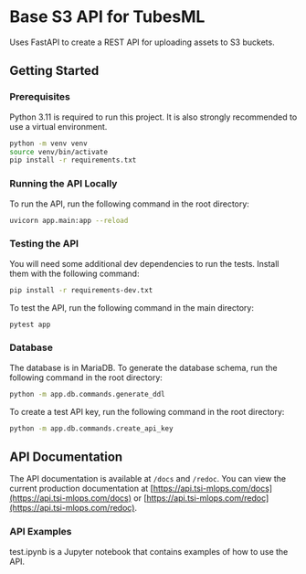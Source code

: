 # Base S3 API for TubesML

Uses FastAPI to create a REST API for uploading assets to S3 buckets.

## Getting Started

### Prerequisites

Python 3.11 is required to run this project. It is also strongly recommended to use a virtual environment.

```bash
python -m venv venv
source venv/bin/activate
pip install -r requirements.txt
```

### Running the API Locally

To run the API, run the following command in the root directory:

```bash
uvicorn app.main:app --reload
```

### Testing the API

You will need some additional dev dependencies to run the tests. Install them with the following command:

```bash
pip install -r requirements-dev.txt
```

To test the API, run the following command in the main directory:

```bash
pytest app
```

### Database

The database is in MariaDB. To generate the database schema, run the following command in the root directory:

```bash
python -m app.db.commands.generate_ddl
```

To create a test API key, run the following command in the root directory:

```bash
python -m app.db.commands.create_api_key
```

## API Documentation

The API documentation is available at `/docs` and `/redoc`. You can view the current production documentation at [https://api.tsi-mlops.com/docs](https://api.tsi-mlops.com/docs) or [https://api.tsi-mlops.com/redoc](https://api.tsi-mlops.com/redoc).

### API Examples

test.ipynb is a Jupyter notebook that contains examples of how to use the API.